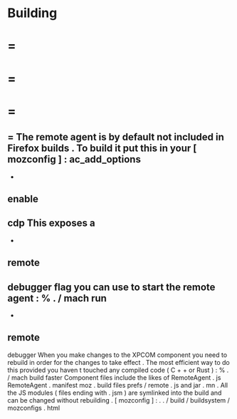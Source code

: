 Building
=
=
=
=
=
=
=
=
The
remote
agent
is
by
default
not
included
in
Firefox
builds
.
To
build
it
put
this
in
your
[
mozconfig
]
:
ac_add_options
-
-
enable
-
cdp
This
exposes
a
-
-
remote
-
debugger
flag
you
can
use
to
start
the
remote
agent
:
%
.
/
mach
run
-
-
remote
-
debugger
When
you
make
changes
to
the
XPCOM
component
you
need
to
rebuild
in
order
for
the
changes
to
take
effect
.
The
most
efficient
way
to
do
this
provided
you
haven
t
touched
any
compiled
code
(
C
+
+
or
Rust
)
:
%
.
/
mach
build
faster
Component
files
include
the
likes
of
RemoteAgent
.
js
RemoteAgent
.
manifest
moz
.
build
files
prefs
/
remote
.
js
and
jar
.
mn
.
All
the
JS
modules
(
files
ending
with
.
jsm
)
are
symlinked
into
the
build
and
can
be
changed
without
rebuilding
.
[
mozconfig
]
:
.
.
/
build
/
buildsystem
/
mozconfigs
.
html
